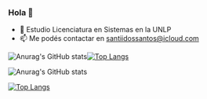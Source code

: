 ### Hola 👋

<!-- - 🔭  -->
- 🌱 Estudio Licenciatura en Sistemas en la UNLP
- 📫 Me podés contactar en santiidossantos@icloud.com
<!-- - 👯 I’m looking to collaborate on ...
- 🤔 I’m looking for help with ...
- 💬 Ask me about ...
- 😄 Pronouns: ...
- ⚡ Fun fact: ... -->


<span style="display:inline;">![Anurag's GitHub stats](https://github-readme-stats.vercel.app/api?username=santidossantos&show_icons=true&theme=radical)</span><span style="display:inline;">[![Top Langs](https://github-readme-stats.vercel.app/api/top-langs/?username=santidossantos&theme=radical&size_weight=0.5&count_weight=0.5)](https://github.com/santidossantos/github-readme-stats)
</span>



![Anurag's GitHub stats](https://github-readme-stats.vercel.app/api?username=santidossantos&show_icons=true&theme=radical)

[![Top Langs](https://github-readme-stats.vercel.app/api/top-langs/?username=santidossantos&theme=radical&size_weight=0.5&count_weight=0.5)](https://github.com/santidossantos/github-readme-stats)


         
